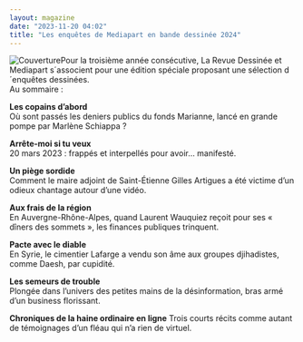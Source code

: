 ```yaml
---
layout: magazine
date: "2023-11-20 04:02"
title: "Les enquêtes de Mediapart en bande dessinée 2024"
---
```

![Couverture](/img/larevuedessinee-2024.png)Pour la troisième année consécutive, La Revue Dessinée et Mediapart s´associent pour une édition spéciale proposant une sélection d´enquêtes dessinées.  
Au sommaire :

**Les copains d’abord**  
Où sont passés les deniers publics du fonds Marianne, lancé en grande pompe par Marlène Schiappa ?

**Arrête-moi si tu veux**  
20 mars 2023 : frappés et interpellés pour avoir… manifesté.

**Un piège sordide**  
Comment le maire adjoint de Saint-Étienne Gilles Artigues a été victime d’un odieux chantage autour d’une vidéo.

**Aux frais de la région**  
En Auvergne-Rhône-Alpes, quand Laurent Wauquiez reçoit pour ses « dîners des sommets », les finances publiques trinquent.

**Pacte avec le diable**  
En Syrie, le cimentier Lafarge a vendu son âme aux groupes djihadistes, comme Daesh, par cupidité.

**Les semeurs de trouble**  
Plongée dans l’univers des petites mains de la désinformation, bras armé d’un business florissant.

**Chroniques de la haine ordinaire en ligne**
Trois courts récits comme autant de témoignages d’un fléau qui n’a rien de virtuel.